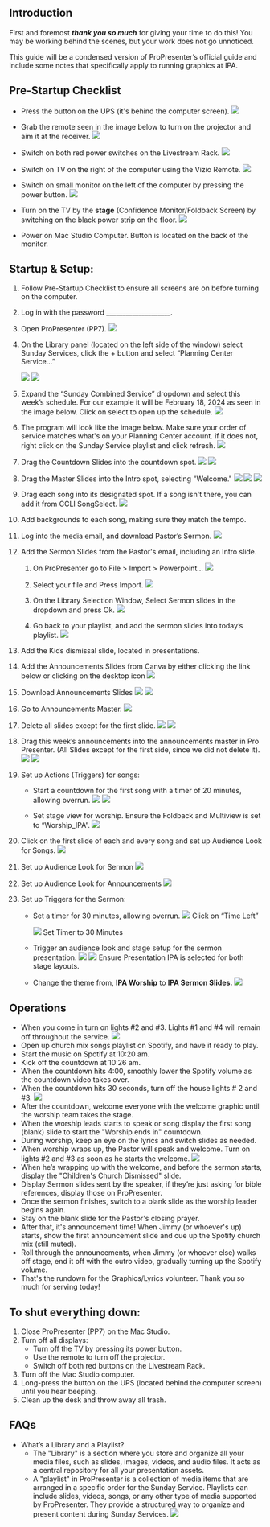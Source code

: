 ## Introduction

First and foremost ***thank you so much*** for giving your time to do this! You may be working behind the scenes, but your work does not go unnoticed.

This guide will be a condensed version of ProPresenter’s official guide and include some notes that specifically apply to running graphics at IPA. 

## **Pre-Startup Checklist**

-   Press the button on the UPS (it's behind the computer screen).
    ![](img/2024-08-12-17-46-41.png)
    
- Grab the remote seen in the image below to turn on the projector and aim it at the receiver.
    ![](img/2024-08-12-17-48-58.png)
    
- Switch on both red power switches on the Livestream Rack.
    ![](img/2024-08-12-17-50-18.png)
    
- Switch on TV on the right of the computer using the Vizio Remote.
    ![](img/2024-08-12-17-51-16.png)
    
- Switch on small monitor on the left of the computer by pressing the power button.
    ![](img/2024-08-12-17-51-50.png)
    
- Turn on the TV by the **stage** (Confidence Monitor/Foldback Screen) by switching on the black power strip on the floor.
    ![](img/2024-08-12-17-52-05.png)
    
- Power on Mac Studio Computer. Button is located on the back of the monitor. 

## Startup & Setup:

1. Follow Pre-Startup Checklist to ensure all screens are on before turning on the computer. 
2. Log in with the password ____________________.
3. Open ProPresenter (PP7).
    ![](img/2024-08-12-17-52-59.png)
    
4. On the Library panel  (located on the left side of the window) select Sunday Services, click the + button and select “Planning Center Service…”
    
    ![](img/2024-08-12-17-53-18.png)
    ![](img/2024-08-12-17-53-31.png)
    
5. Expand the “Sunday Combined Service” dropdown and select this week’s schedule. For our example it will be February 18, 2024 as seen in the image below.  Click on select to open up the schedule. 
    ![](img/2024-08-12-17-54-12.png)

6. The program will look like the image below. Make sure your order of service matches what's on your Planning Center account. if it does not, right click on the Sunday Service playlist and click refresh.
    ![](img/2024-08-12-17-54-24.png)
    
7. Drag the Countdown Slides into the countdown spot.
    ![](img/2024-08-12-17-54-36.png)
    ![](img/2024-08-12-17-54-44.png)
    
8. Drag the Master Slides into the Intro spot, selecting "Welcome."
    ![](img/2024-08-12-17-55-01.png)
    ![](img/2024-08-12-17-55-12.png)
    ![](img/2024-08-12-17-55-19.png)
    
9. Drag each song into its designated spot. If a song isn't there, you can add it from CCLI SongSelect.
    ![](img/2024-08-12-17-55-36.png)
    
10. Add backgrounds to each song, making sure they match the tempo.
11. Log into the media email, and download Pastor’s Sermon.
    ![](img/2024-08-12-17-56-10.png)
    
12. Add the Sermon Slides from the Pastor's email, including an Intro slide.
    1. On ProPresenter go to File > Import > Powerpoint…
        ![](img/2024-08-12-17-56-22.png)
        
    2. Select your file and Press Import.
        ![](img/2024-08-12-17-56-40.png)
        
    3. On the Library Selection Window, Select Sermon slides in the dropdown and press Ok. 
        ![](img/2024-08-12-17-56-58.png)
        
    4. Go back to your playlist, and add the sermon slides into today’s playlist. 
        ![](img/2024-08-12-17-57-13.png)
        
13. Add the Kids dismissal slide, located in presentations. 
14. Add the Announcements Slides from Canva by either clicking the link below or clicking on the desktop icon 
    ![](img/2024-08-12-17-58-28.png)
    
15. Download Announcements Slides
    ![](img/2024-08-12-17-58-41.png)
    ![](img/2024-08-12-17-58-49.png)
    
16. Go to Announcements Master.
    ![](img/2024-08-12-17-59-02.png)
    
17. Delete all slides except for the first slide. 
    ![](img/2024-08-12-17-59-11.png)
    ![](img/2024-08-12-17-59-18.png)
    
18. Drag this week’s announcements into the announcements master in Pro Presenter. (All Slides except for the first side, since we did not delete it).
    ![](img/2024-08-12-17-59-25.png)
    ![](img/2024-08-12-17-59-31.png)
    
19. Set up Actions (Triggers) for songs:
    - Start a countdown for the first song with a timer of 20 minutes, allowing overrun.
        ![](img/2024-08-12-17-59-56.png)
        ![](img/2024-08-12-18-00-05.png)
        
    - Set stage view for worship. Ensure the Foldback and Multiview is set to “Worship_IPA”.
        ![](img/2024-08-12-18-00-14.png)
        
20. Click on the first slide of each and every song and set up Audience Look for Songs.
    ![](img/2024-08-12-18-00-27.png)
    
21. Set up Audience Look for Sermon
    ![](img/2024-08-12-18-00-37.png)
    
22. Set up Audience Look for Announcements
    ![](img/2024-08-12-18-00-44.png)
    
23. Set up Triggers for the Sermon:
    - Set a timer for 30 minutes, allowing overrun.
        ![](img/2024-08-12-18-01-03.png)
        Click on “Time Left”
        
        ![](img/2024-08-12-18-01-21.png)
        Set Timer to 30 Minutes
        
    - Trigger an audience look and stage setup for the sermon presentation.
        ![](img/2024-08-12-18-01-37.png)
        ![](img/2024-08-12-18-01-51.png)
        Ensure Presentation IPA is selected for both stage layouts.
        
    - Change the theme from, **IPA Worship** to **IPA Sermon Slides.**
        ![](img/2024-08-12-18-02-07.png)
        

## Operations

- When you come in turn on lights #2 and #3. Lights #1 and #4 will remain off throughout the service.
    ![](img/2024-08-12-18-02-17.png)
- Open up church mix songs playlist on Spotify, and have it ready to play.
- Start the music on Spotify at 10:20 am.
- Kick off the countdown at 10:26 am.
- When the countdown hits 4:00, smoothly lower the Spotify volume as the countdown video takes over.
- When the countdown hits 30 seconds, turn off the house lights # 2 and #3.
    ![](img/2024-08-12-18-02-28.png)
- After the countdown, welcome everyone with the welcome graphic until the worship team takes the stage.
- When the worship leads starts to speak or song display the first song (blank) slide to start the "Worship ends in" countdown.
- During worship, keep an eye on the lyrics and switch slides as needed.
- When worship wraps up, the Pastor will speak and welcome. Turn on lights #2 and #3 as soon as he starts the welcome.
    ![](img/2024-08-12-18-02-40.png)
- When he’s wrapping up with the welcome, and before the sermon starts, display the "Children's Church Dismissed" slide.
- Display Sermon slides sent by the speaker, if they’re just asking for bible references, display those on ProPresenter.
- Once the sermon finishes, switch to a blank slide as the worship leader begins again.
- Stay on the blank slide for the Pastor's closing prayer.
- After that, it's announcement time! When Jimmy (or whoever's up) starts, show the first announcement slide and cue up the Spotify church mix (still muted).
- Roll through the announcements, when Jimmy (or whoever else) walks off stage, end it off with the outro video, gradually turning up the Spotify volume.
- That's the rundown for the Graphics/Lyrics volunteer. Thank you so much for serving today!

## To shut everything down:

1. Close ProPresenter (PP7) on the Mac Studio.
2. Turn off all displays:
    - Turn off the TV by pressing its power button.
    - Use the remote to turn off the projector.
    - Switch off both red buttons on the Livestream Rack.
3. Turn off the Mac Studio computer.
4. Long-press the button on the UPS (located behind the computer screen) until you hear beeping.
5. Clean up the desk and throw away all trash.

## FAQs

- What’s a Library and a Playlist?
    - The "Library" is a section where you store and organize all your media files, such as slides, images, videos, and audio files. It acts as a central repository for all your presentation assets.
    - A "playlist" in ProPresenter is a collection of media items that are arranged in a specific order for the Sunday Service. Playlists can include slides, videos, songs, or any other type of media supported by ProPresenter. They provide a structured way to organize and present content during Sunday Services.
    ![](img/2024-08-12-18-02-54.png)